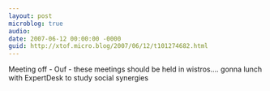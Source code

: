 ```yaml
---
layout: post
microblog: true
audio: 
date: 2007-06-12 00:00:00 -0000
guid: http://xtof.micro.blog/2007/06/12/t101274682.html
---
```

Meeting off - Ouf - these meetings should be held in wistros.... gonna lunch with ExpertDesk to study social synergies
